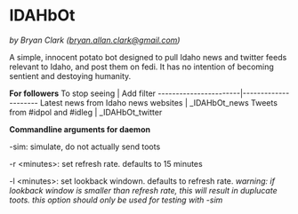 # IDAHbOt
*by Bryan Clark (bryan.allan.clark@gmail.com)*

A simple, innocent potato bot designed to pull Idaho news and twitter feeds relevant to Idaho, and post them on fedi.
It has no intention of becoming sentient and destoying humanity.

**For followers**
To stop seeing         |  Add filter
-----------------------|---------------------
Latest news from Idaho news websites | \_IDAHbOt\_news 
Tweets from #idpol and #idleg | \_IDAHbOt\_twitter
                       
**Commandline arguments for daemon**

-sim:	          simulate, do not actually send toots

-r \<minutes\>:     set refresh rate. defaults to 15 minutes

-l \<minutes\>:     set lookback windown. defaults to refresh rate. *warning: if lookback window is smaller than refresh rate, this will result in duplucate toots. this option should only be used for testing with -sim*
